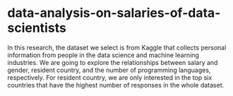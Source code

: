 # data-analysis-on-salaries-of-data-scientists
In this research, the dataset we select is from Kaggle that collects personal information from people in the data science and machine learning industries. We are going to explore the relationships between salary and gender, resident country, and the number of programming languages, respectively. For resident country, we are only interested in the top six countries that have the highest number of responses in the whole dataset.
